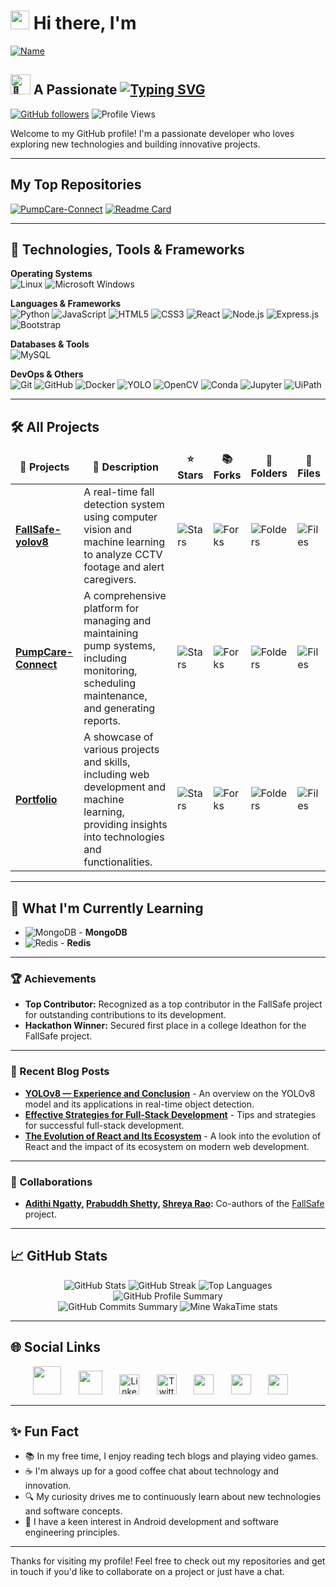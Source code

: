 
# <img src="https://raw.githubusercontent.com/iampavangandhi/iampavangandhi/master/gifs/Hi.gif" width="30px"> Hi there, I'm
[![Name](https://readme-typing-svg.demolab.com?font=Merriweather&weight=700&size=60&duration=2000&pause=1000&color=00F1F7&center=true&vCenter=true&random=true&width=735&height=80&lines=Syed+Arbaaz+Hussain)](https://git.io/typing-svg)
## <img src="https://fonts.gstatic.com/s/e/notoemoji/latest/1f31f/512.gif" alt="🌟" width="32" height="32"> A Passionate [![Typing SVG](https://readme-typing-svg.demolab.com?font=Merriweather&weight=700&duration=3000&pause=500&color=F76A02&vCenter=true&width=635&height=20&lines=+++Software+Engineer;+++Web+Developer;+++Python+Developer)](https://git.io/typing-svg)

[![GitHub followers](https://img.shields.io/github/followers/SyedArbaazHussain?label=Followers&style=social)](https://github.com/SyedArbaazHussain)
![Profile Views](https://komarev.com/ghpvc/?username=SyedArbaazHussain&color=blue&style=flat&label=Profile+Views&abbreviated=true)

Welcome to my GitHub profile! I'm a passionate developer who loves exploring new technologies and building innovative projects.

---

## My Top Repositories
[![PumpCare-Connect](https://github-readme-stats.vercel.app/api/pin/?username=SyedArbaazHussain&repo=PumpCare-Connect&theme=radical&border_radius=30)](https://github.com/SyedArbaazHussain/PumpCare-Connect)
[![Readme Card](https://github-readme-stats.vercel.app/api/pin/?username=FallSafe&repo=FallSafe-yolov8&theme=radical&border_radius=30)](https://github.com/FallSafe/FallSafe-yolov8)

---
## 🔧 Technologies, Tools & Frameworks

**Operating Systems**  
![Linux](https://img.icons8.com/color/40/000000/linux.png)
![Microsoft Windows](https://img.icons8.com/?size=40&id=YJfJ0JM5Imsj&format=png&color=000000)

**Languages & Frameworks**  
![Python](https://img.icons8.com/color/40/000000/python.png) ![JavaScript](https://img.icons8.com/color/40/000000/javascript.png) ![HTML5](https://img.icons8.com/color/40/000000/html-5.png) ![CSS3](https://img.icons8.com/color/40/000000/css3.png) ![React](https://img.icons8.com/plasticine/40/000000/react.png) ![Node.js](https://img.icons8.com/color/50/000000/nodejs.png) ![Express.js](https://img.icons8.com/?size=40&id=2ZOaTclOqD4q&format=png&color=000000) ![Bootstrap](https://img.icons8.com/color/40/000000/bootstrap.png)

**Databases & Tools**  
![MySQL](https://img.icons8.com/?size=50&id=UFXRpPFebwa2&format=png&color=000000) <!-- ![MongoDB](https://img.icons8.com/color/40/000000/mongodb.png) 
 ![Redis](https://img.icons8.com/color/40/000000/redis.png) -->

**DevOps & Others**  
![Git](https://img.icons8.com/color/40/000000/git.png) ![GitHub](https://img.icons8.com/fluent/40/000000/github.png) ![Docker](https://img.icons8.com/color/40/000000/docker.png) ![YOLO](https://avatars.githubusercontent.com/u/26833451?s=40&v=4) ![OpenCV](https://img.icons8.com/?size=40&id=bpip0gGiBLT1&format=png&color=000000) ![Conda](https://img.icons8.com/?size=40&id=F4uMFPZgS0gt&format=png&color=000000) ![Jupyter](https://img.icons8.com/?size=40&id=J0SgMWzAxqFj&format=png&color=000000)
![UiPath](https://res.cloudinary.com/brandpad/image/upload/c_scale,w_100/v1720707161/12472/240711-header-logo_0b06e675)

---

## 🛠️ All Projects

<table>
  <thead align="center">
    <tr>
      <td><b>🎁 Projects</b></td>
      <td><b>📄 Description</b></td>
      <td><b>⭐ Stars</b></td>
      <td><b>📚 Forks</b></td>
      <td><b>📂 Folders</b></td>
      <td><b>📄 Files</b></td>
    </tr>
  </thead>
  <tbody>
    <tr>
      <td><a href="https://github.com/FallSafe/FallSafe"><b>FallSafe-yolov8</b></a></td>
      <td>A real-time fall detection system using computer vision and machine learning to analyze CCTV footage and alert caregivers.</td>
      <td><img alt="Stars" src="https://img.shields.io/github/stars/FallSafe/FallSafe-yolov8?style=flat-square&labelColor=343b41"/></td>
      <td><img alt="Forks" src="https://img.shields.io/github/forks/FallSafe/FallSafe-yolov8?style=flat-square&labelColor=343b41"/></td>
      <td><img alt="Folders" src="https://img.shields.io/github/directory-file-count/FallSafe/FallSafe-yolov8?type=dir&label=Folders"/></td>
      <td><img alt="Files" src="https://img.shields.io/github/directory-file-count/FallSafe/FallSafe-yolov8?type=file&label=Files"/></td>
    </tr>
    <tr>
      <td><a href="https://github.com/SyedArbaazHussain/PumpCare-Connect"><b>PumpCare-Connect</b></a></td>
      <td>A comprehensive platform for managing and maintaining pump systems, including monitoring, scheduling maintenance, and generating reports.</td>
      <td><img alt="Stars" src="https://img.shields.io/github/stars/SyedArbaazHussain/PumpCare-Connect?style=flat-square&labelColor=343b41"/></td>
      <td><img alt="Forks" src="https://img.shields.io/github/forks/SyedArbaazHussain/PumpCare-Connect?style=flat-square&labelColor=343b41"/></td>
      <td><img alt="Folders" src="https://img.shields.io/github/directory-file-count/SyedArbaazHussain/PumpCare-Connect?type=dir&label=Folders"/></td>
      <td><img alt="Files" src="https://img.shields.io/github/directory-file-count/SyedArbaazHussain/PumpCare-Connect?type=file&label=Files"/></td>
    </tr>
    <tr>
      <td><a href="https://github.com/SyedArbaazHussain/Portfolio"><b>Portfolio</b></a></td>
      <td>A showcase of various projects and skills, including web development and machine learning, providing insights into technologies and functionalities.</td>
      <td><img alt="Stars" src="https://img.shields.io/github/stars/SyedArbaazHussain/Portfolio?style=flat-square&labelColor=343b41"/></td>
      <td><img alt="Forks" src="https://img.shields.io/github/forks/SyedArbaazHussain/Portfolio?style=flat-square&labelColor=343b41"/></td>
      <td><img alt="Folders" src="https://img.shields.io/github/directory-file-count/SyedArbaazHussain/Portfolio?type=dir&label=Folders"/></td>
      <td><img alt="Files" src="https://img.shields.io/github/directory-file-count/SyedArbaazHussain/Portfolio?type=file&label=Files"/></td>
    </tr>
  </tbody>
</table>

---

## 🌱 What I'm Currently Learning

- ![MongoDB](https://img.icons8.com/color/20/000000/mongodb.png) - **MongoDB**
- ![Redis](https://img.icons8.com/color/20/000000/redis.png) - **Redis**

---

### 🏆 Achievements

- **Top Contributor:** Recognized as a top contributor in the FallSafe project for outstanding contributions to its development.
- **Hackathon Winner:** Secured first place in a college Ideathon for the FallSafe project.
<!-- - **Published Blog Posts:** Authored several insightful blog posts on Medium about web development and machine learning. -->

---

### 📝 Recent Blog Posts

- [**YOLOv8 — Experience and Conclusion**](https://medium.com/@arbaaz14122002/yolov8-experience-and-conclusion-9c13b74ea668) - An overview on the YOLOv8 model and its applications in real-time object detection.
- [**Effective Strategies for Full-Stack Development**](https://medium.com/@arbaaz14122002/effective-strategies-for-full-stack-development-5617ad951781) - Tips and strategies for successful full-stack development.
- [**The Evolution of React and Its Ecosystem**](https://medium.com/@arbaaz14122002/the-evolution-of-react-and-its-ecosystem-f3927a70ebbb) - A look into the evolution of React and the impact of its ecosystem on modern web development.

---


### 🤝 Collaborations

- **[Adithi Ngatty](https://github.com/AdithiNgatty), [Prabuddh Shetty](https://github.com/Prabuddhshetty901), [Shreya Rao](https://github.com/shreyarao515):** Co-authors of the [FallSafe](https://github.com/FallSafe) project.

---

## 📈 GitHub Stats

<p align="center">
  <img src="https://github-readme-stats.vercel.app/api?username=SyedArbaazHussain&show_icons=true&theme=transparent&hide_border=false&border_radius=30" alt="GitHub Stats"/>
 <img src="https://github-readme-streak-stats.herokuapp.com?user=SyedArbaazHussain&theme=transparent&border_radius=30&date_format=j%20M%5B%20Y%5D" alt="GitHub Streak"/>
  <img src="https://github-readme-stats.vercel.app/api/top-langs/?username=SyedArbaazHussain&theme=transparent&hide_border=false&border_radius=30" alt="Top Languages"/> <br>
  <img src="https://github-profile-summary-cards.vercel.app/api/cards/profile-details?username=SyedArbaazHussain&theme=transparent&border_radius=30" alt="GitHub Profile Summary"/> <br>
 <img src="http://github-profile-summary-cards.vercel.app/api/cards/productive-time?username=SyedArbaazHussain&theme=transparent&hide_border=false&border_radius=30" alt="GitHub Commits Summary"/>
  <img src="https://github-readme-stats.vercel.app/api/wakatime?username=arbxxz&theme=transparent&border_radius=30&hide_border=false)](https://github.com/anuraghazra/github-readme-stats" alt="Mine WakaTime stats"/>
</p>


---

## 🌐 Social Links

<p align="center">
 <a href="https://syedarbaazhussain.github.io/Portfolio/" alt="Portfolio" title="Portfolio"><img width="45px" src="https://upload.wikimedia.org/wikipedia/commons/b/b0/Website-icon.png"/></a>
  &#8287;&#8287;&#8287;&#8287;&#8287;
 <a href="mailto:arbaaz14122002@gmail.com" alt="Email" title="Email"><img width="38px" src="https://upload.wikimedia.org/wikipedia/commons/c/ce/Android_Email_8.1_Icon.png"/></a>
  &#8287;&#8287;&#8287;&#8287;&#8287;
  <a href="https://www.linkedin.com/in/syed-arbaaz-hussain-7267ab228"><img width="32px" alt="LinkedIn" title="LinkedIn" src="https://upload.wikimedia.org/wikipedia/commons/9/90/Wbseries_linkdin.png"/></a>
  &#8287;&#8287;&#8287;&#8287;&#8287;
  <a href="https://x.com/_arbxxz_"><img width="32px" alt="Twitter" title="Twitter" src="https://upload.wikimedia.org/wikipedia/commons/5/57/X_logo_2023_%28white%29.png"/></a>
  &#8287;&#8287;&#8287;&#8287;&#8287;
  <a href="https://discord.com/users/958402736670531585" alt="Discord" title="Discord Profile"><img width="32px" src="https://upload.wikimedia.org/wikipedia/commons/b/b8/Discord-vamp-icon.png"/></a>
  &#8287;&#8287;&#8287;&#8287;&#8287;
 <a href="https://www.instagram.com/_.arbxxz_" alt="Instagram" title="Discord Profile"><img width="32px" src="https://upload.wikimedia.org/wikipedia/commons/e/e7/Instagram_logo_2016.svg"/></a>
  &#8287;&#8287;&#8287;&#8287;&#8287;
  <a href="https://t.me/itsmenaughtyboy" alt="Telegram" title="Discord Profile"><img width="32px" src="https://upload.wikimedia.org/wikipedia/commons/8/83/Telegram_2019_Logo.svg"/></a>
  &#8287;&#8287;&#8287;&#8287;&#8287;
 
---

## ✨ Fun Fact

- 📚 In my free time, I enjoy reading tech blogs and playing video games.
- ☕ I'm always up for a good coffee chat about technology and innovation.
- 🔍 My curiosity drives me to continuously learn about new technologies and software concepts.
- 🤖 I have a keen interest in Android development and software engineering principles.

---

Thanks for visiting my profile! Feel free to check out my repositories and get in touch if you'd like to collaborate on a project or just have a chat.
